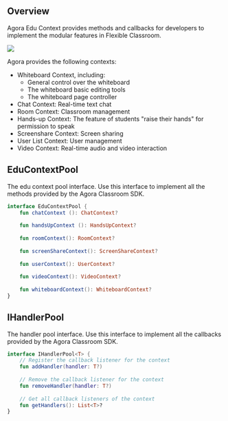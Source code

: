 ## Overview

Agora Edu Context provides methods and callbacks for developers to implement the modular features in Flexible Classroom.

![](https://web-cdn.agora.io/docs-files/1623761240753)

Agora provides the following contexts:

- Whiteboard Context, including:
  - General control over the whiteboard
  - The whiteboard basic editing tools
  - The whiteboard page controller
- Chat Context: Real-time text chat
- Room Context: Classroom management
- Hands-up Context: The feature of students "raise their hands" for permission to speak
- Screenshare Context: Screen sharing
- User List Context: User management
- Video Context: Real-time audio and video interaction

## EduContextPool

The edu context pool interface. Use this interface to implement all the methods provided by the Agora Classroom SDK.

```kotlin
interface EduContextPool {
    fun chatContext (): ChatContext?
 
    fun handsUpContext (): HandsUpContext?
 
    fun roomContext(): RoomContext?
 
    fun screenShareContext(): ScreenShareContext?
 
    fun userContext(): UserContext?
 
    fun videoContext(): VideoContext?
 
    fun whiteboardContext(): WhiteboardContext?
}
```

## IHandlerPool

The handler pool interface. Use this interface to implement all the callbacks provided by the Agora Classroom SDK.

```kotlin
interface IHandlerPool<T> {
    // Register the callback listener for the context
    fun addHandler(handler: T?)
     
    // Remove the callback listener for the context
    fun removeHandler(handler: T?)
 
    // Get all callback listeners of the context
    fun getHandlers(): List<T>?
}
```
